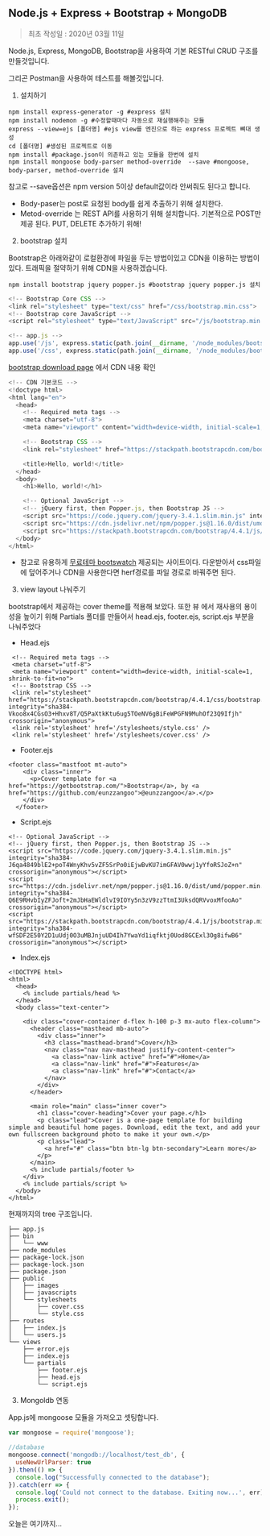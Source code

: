 ## Node.js + Express + Bootstrap + MongoDB

> 최초 작성일 : 2020년 03월 11일



Node.js, Express, MongoDB,  Bootstrap을 사용하여 기본 RESTful CRUD 구조를 만들것입니다. 

그리곤 Postman을 사용하여 테스트를 해볼것입니다.



1. 설치하기

```shell
npm install express-generator -g #express 설치
npm install nodemon -g #수정할때마다 자동으로 재실행해주는 모듈
express --view=ejs [폴더명] #ejs view를 엔진으로 하는 express 프로젝트 뼈대 생성
cd [폴더명] #생성된 프로젝트로 이동
npm install #package.json이 의존하고 있는 모듈을 한번에 설치
npm install mongoose body-parser method-override  --save #mongoose, body-parser, method-override 설치
```

참고로 --save옵션은 npm version 5이상 default값이라 안써줘도 된다고 합니다.

* Body-paser는 post로 요청된 body를 쉽게 추출하기 위해 설치한다.
* Metod-override 는 REST API를 사용하기 위해 설치합니다. 기본적으로 POST만 제공 된다. PUT, DELETE 추가하기 위해!



2. bootstrap 설치

Bootstrap은 아래와같이 로컬환경에 파일을 두는 방법이있고 CDN을 이용하는 방법이있다. 트래픽을 절약하기 위해 CDN을 사용하겠습니다.

```shell
npm install bootstrap jquery popper.js #bootstrap jquery popper.js 설치
```

```js
<!-- Bootstrap Core CSS -->
<link rel="stylesheet" type="text/css" href="/css/bootstrap.min.css">
<!-- Bootstrap core JavaScript -->
<script rel="stylesheet" type="text/JavaScript" src="/js/bootstrap.min.js"></script>
```

```js
<!-- app.js -->
app.use('/js', express.static(path.join(__dirname, '/node_modules/bootstrap/dist/js')));
app.use('/css', express.static(path.join(__dirname, '/node_modules/bootstrap/dist/css')));
```



[bootstrap download page](http://bootstrapk.com/getting-started/#download) 에서  CDN 내용 확인

```js
<!-- CDN 기본코드 -->
<!doctype html>
<html lang="en">
  <head>
    <!-- Required meta tags -->
    <meta charset="utf-8">
    <meta name="viewport" content="width=device-width, initial-scale=1, shrink-to-fit=no">

    <!-- Bootstrap CSS -->
    <link rel="stylesheet" href="https://stackpath.bootstrapcdn.com/bootstrap/4.4.1/css/bootstrap.min.css" integrity="sha384-Vkoo8x4CGsO3+Hhxv8T/Q5PaXtkKtu6ug5TOeNV6gBiFeWPGFN9MuhOf23Q9Ifjh" crossorigin="anonymous">

    <title>Hello, world!</title>
  </head>
  <body>
    <h1>Hello, world!</h1>

    <!-- Optional JavaScript -->
    <!-- jQuery first, then Popper.js, then Bootstrap JS -->
    <script src="https://code.jquery.com/jquery-3.4.1.slim.min.js" integrity="sha384-J6qa4849blE2+poT4WnyKhv5vZF5SrPo0iEjwBvKU7imGFAV0wwj1yYfoRSJoZ+n" crossorigin="anonymous"></script>
    <script src="https://cdn.jsdelivr.net/npm/popper.js@1.16.0/dist/umd/popper.min.js" integrity="sha384-Q6E9RHvbIyZFJoft+2mJbHaEWldlvI9IOYy5n3zV9zzTtmI3UksdQRVvoxMfooAo" crossorigin="anonymous"></script>
    <script src="https://stackpath.bootstrapcdn.com/bootstrap/4.4.1/js/bootstrap.min.js" integrity="sha384-wfSDF2E50Y2D1uUdj0O3uMBJnjuUD4Ih7YwaYd1iqfktj0Uod8GCExl3Og8ifwB6" crossorigin="anonymous"></script>
  </body>
</html>
```

+ 참고로 유용하게 [무료테마 bootswatch](https://bootswatch.com/_) 제공되는 사이트이다. 다운받아서 css파일에 덮어주거나 CDN을 사용한다면 herf경로를 파일 경로로 바꿔주면 된다.



3. view layout 나눠주기

bootstrap에서 제공하는 cover theme를 적용해 보았다. 또한 뷰 에서 재사용의 용이성을 높이기 위해 Partials 폴더를 만들어서 head.ejs, footer.ejs, script.ejs 부분을 나눠주었다

* Head.ejs

```ejs
 <!-- Required meta tags -->
 <meta charset="utf-8">
 <meta name="viewport" content="width=device-width, initial-scale=1, shrink-to-fit=no">
 <!-- Bootstrap CSS -->
 <link rel="stylesheet" href="https://stackpath.bootstrapcdn.com/bootstrap/4.4.1/css/bootstrap.min.css" integrity="sha384-Vkoo8x4CGsO3+Hhxv8T/Q5PaXtkKtu6ug5TOeNV6gBiFeWPGFN9MuhOf23Q9Ifjh" crossorigin="anonymous">
 <link rel='stylesheet' href='/stylesheets/style.css' />
 <link rel='stylesheet' href='/stylesheets/cover.css' />
```

* Footer.ejs

```ejs
<footer class="mastfoot mt-auto">
    <div class="inner">
      <p>Cover template for <a href="https://getbootstrap.com/">Bootstrap</a>, by <a href="https://github.com/eunzzangoo">@eunzzangoo</a>.</p>
    </div>
  </footer>
```

* Script.ejs

```ejs
<!-- Optional JavaScript -->
<!-- jQuery first, then Popper.js, then Bootstrap JS -->
<script src="https://code.jquery.com/jquery-3.4.1.slim.min.js" integrity="sha384-J6qa4849blE2+poT4WnyKhv5vZF5SrPo0iEjwBvKU7imGFAV0wwj1yYfoRSJoZ+n" crossorigin="anonymous"></script>
<script src="https://cdn.jsdelivr.net/npm/popper.js@1.16.0/dist/umd/popper.min.js" integrity="sha384-Q6E9RHvbIyZFJoft+2mJbHaEWldlvI9IOYy5n3zV9zzTtmI3UksdQRVvoxMfooAo" crossorigin="anonymous"></script>
<script src="https://stackpath.bootstrapcdn.com/bootstrap/4.4.1/js/bootstrap.min.js" integrity="sha384-wfSDF2E50Y2D1uUdj0O3uMBJnjuUD4Ih7YwaYd1iqfktj0Uod8GCExl3Og8ifwB6" crossorigin="anonymous"></script>
```

* Index.ejs

```ejs
<!DOCTYPE html>
<html>
  <head>
    <% include partials/head %>
  </head>
  <body class="text-center">

    <div class="cover-container d-flex h-100 p-3 mx-auto flex-column">
      <header class="masthead mb-auto">
        <div class="inner">
          <h3 class="masthead-brand">Cover</h3>
          <nav class="nav nav-masthead justify-content-center">
            <a class="nav-link active" href="#">Home</a>
            <a class="nav-link" href="#">Features</a>
            <a class="nav-link" href="#">Contact</a>
          </nav>
        </div>
      </header>

      <main role="main" class="inner cover">
        <h1 class="cover-heading">Cover your page.</h1>
        <p class="lead">Cover is a one-page template for building simple and beautiful home pages. Download, edit the text, and add your own fullscreen background photo to make it your own.</p>
        <p class="lead">
          <a href="#" class="btn btn-lg btn-secondary">Learn more</a>
        </p>
      </main>
      <% include partials/footer %>
    </div>
    <% include partials/script %>
  </body>
</html>
```



현재까지의 tree 구조입니다.

```
├── app.js
├── bin
│   └── www
├── node_modules
├── package-lock.json
├── package-lock.json
├── package.json
├── public
│   ├── images
│   ├── javascripts
│   └── stylesheets
│       ├── cover.css
│       └── style.css
├── routes
│   ├── index.js
│   └── users.js
└── views
    ├── error.ejs
    ├── index.ejs
    └── partials
        ├── footer.ejs
        ├── head.ejs
        └── script.ejs
```





3. Mongoldb 연동

App.js에 mongoose 모듈을 가져오고 셋팅합니다.

```js
var mongoose = require('mongoose'); 

//database
mongoose.connect('mongodb://localhost/test_db', {
  useNewUrlParser: true
}).then(() => {
  console.log("Successfully connected to the database");    
}).catch(err => {
  console.log('Could not connect to the database. Exiting now...', err);
  process.exit();
});
```



오늘은 여기까지...